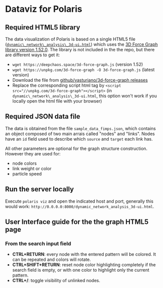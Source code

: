 # Dataviz for Polaris

## Required HTML5 library

The data visualization of Polaris is based on a single HTML5 file ([`dynamic\_network\_analysis\_3d-ui.html`](dynamic_network_analysis_3d-ui.html)) which uses the [3D Force Graph library version 1.52.0](https://vasturiano.github.io/3d-force-graph/). The library is not included in the the repo, but there are different ways to get it:
 - `wget https://deepchaos.space/3d-force-graph.js` (version 1.52)
 - `wget https://unpkg.com/3d-force-graph -O 3d-force-graph.js` (latest version)
 - Download the file from [github/vasturiano/3d-force-graph releases](https://github.com/vasturiano/3d-force-graph/releases)
 - Replace the corresponding script html tag by `<script src="//unpkg.com/3d-force-graph"></script>` (in `dynamic\_network\_analysis\_3d-ui.html`, this option won't work if you locally open the html file with your browser)

## Required JSON data file

The data is obtained from the file `sample_data_fimps.json`, which contains an object composed of two main arrais called "nodes" and "links". Nodes have an `id` field used to describe which `source` and `target` each link has.

All other parameters are optional for the graph structure construction. However they are used for:
 - node colors
 - link weight or color
 - particle speed

## Run the server locally

Execute `polaris viz` and open the indicated host and port, generally this would work: `http://0.0.0.0:8000/dynamic_network_analysis_3d-ui.html`.

## User Interface guide for the the graph HTML5 page

### From the search input field

 - **CTRL+RETURN**: every node with the entered pattern will be colored. It can be repeated and colors will rotate.
 - **CTRL+SHIFT+RETURN**: reset node color highlighting completely if the search field is empty, or with one color to highlight only the current pattern.
 - **CTRL+/**: toggle visibility of unlinked nodes.
